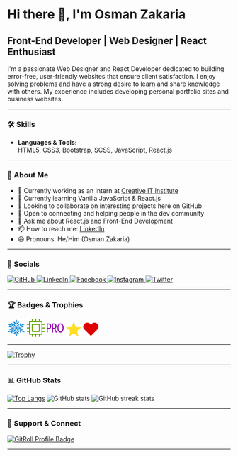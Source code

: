 # Hi there 👋, I'm Osman Zakaria

<!-- Profile image (Add your image path or remove if not applicable) -->
<!-- <img src="your-image-url-here" alt="Osman Zakaria" width="150"/> -->

## Front-End Developer | Web Designer | React Enthusiast

I'm a passionate Web Designer and React Developer dedicated to building error-free, user-friendly websites that ensure client satisfaction. I enjoy solving problems and have a strong desire to learn and share knowledge with others. My experience includes developing personal portfolio sites and business websites.

---

### 🛠️ Skills

- **Languages & Tools:**  
  HTML5, CSS3, Bootstrap, SCSS, JavaScript, React.js

---

### 🚀 About Me

- 🔭 Currently working as an Intern at [Creative IT Institute](https://www.creativeitinstitute.com/)
- 🌱 Currently learning Vanilla JavaScript & React.js
- 👯 Looking to collaborate on interesting projects here on GitHub
- 🤝 Open to connecting and helping people in the dev community
- 💬 Ask me about React.js and Front-End Development
- 📫 How to reach me: [LinkedIn](https://www.linkedin.com/in/osmanzakaria532/)
- 😄 Pronouns: He/Him (Osman Zakaria)

---

### 📱 Socials

<a href="https://github.com/osmanzakaria532" target="_blank">
  <img src="https://cdn.jsdelivr.net/npm/simple-icons@3.0.1/icons/github.svg" alt="GitHub" width="28" height="28"/>
</a>
<a href="https://www.linkedin.com/in/osmanzakaria532/" target="_blank">
  <img src="https://cdn.jsdelivr.net/npm/simple-icons@3.0.1/icons/linkedin.svg" alt="LinkedIn" width="28" height="28"/>
</a>
<a href="https://www.facebook.com/osmanzakaria532" target="_blank">
  <img src="https://cdn.jsdelivr.net/npm/simple-icons@3.0.1/icons/facebook.svg" alt="Facebook" width="28" height="28"/>
</a>
<a href="https://www.instagram.com/mohammedosman.532/" target="_blank">
  <img src="https://cdn.jsdelivr.net/npm/simple-icons@3.0.1/icons/instagram.svg" alt="Instagram" width="28" height="28"/>
</a>
<a href="https://twitter.com/osmanzakaria532" target="_blank">
  <img src="https://cdn.jsdelivr.net/npm/simple-icons@3.0.1/icons/twitter.svg" alt="Twitter" width="28" height="28"/>
</a>

---

### 🏆 Badges & Trophies

<a href='https://archiveprogram.github.com/'><img src='https://raw.githubusercontent.com/acervenky/animated-github-badges/master/assets/acbadge.gif' width='40' height='40' alt='Archive Badge'></a>
<a href='https://docs.github.com/en/developers'><img src='https://raw.githubusercontent.com/acervenky/animated-github-badges/master/assets/devbadge.gif' width='40' height='40' alt='Dev Badge'></a>
<a href='https://github.com/pricing'><img src='https://raw.githubusercontent.com/acervenky/animated-github-badges/master/assets/pro.gif' width='40' height='40' alt='Pro Badge'></a>
<a href='https://stars.github.com/'><img src='https://raw.githubusercontent.com/acervenky/animated-github-badges/master/assets/starbadge.gif' width='35' height='35' alt='Star Badge'></a>
<a href='https://docs.github.com/en/github/supporting-the-open-source-community-with-github-sponsors'><img src='https://raw.githubusercontent.com/acervenky/animated-github-badges/master/assets/sponsorbadge.gif' width='35' height='35' alt='Sponsor Badge'></a>

---

[![Trophy](https://github-profile-trophy.vercel.app/?username=osmanzakaria532)](https://github.com/ryo-ma/github-profile-trophy)

---

### 📊 GitHub Stats

[![Top Langs](https://github-readme-stats.vercel.app/api/top-langs/?username=osmanzakaria532&layout=compact)](https://github.com/anuraghazra/github-readme-stats)
![GitHub stats](https://github-readme-stats.vercel.app/api?username=osmanzakaria532&show_icons=true)
![GitHub streak stats](https://streak-stats.demolab.com/?user=osmanzakaria532)

---

### 🌟 Support & Connect

<a href="https://gitroll.io/profile/uSqSydGZQajSAkBN8kKpGU6q6mVj2" target="_blank"><img src="https://gitroll.io/api/badges/profiles/v1/uSqSydGZQajSAkBN8kKpGU6q6mVj2" alt="GitRoll Profile Badge"/></a>

---

<!-- You can add more sections as needed! --> 
